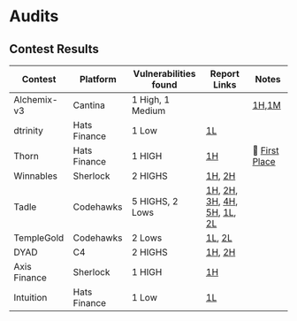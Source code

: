 # Audits


## Contest Results
| Contest      |Platform| Vulnerabilities found    | Report Links | Notes    |
|--------------|--------------|--------------|--------------|--------------|
|Alchemix-v3 | Cantina |1 High, 1 Medium| |[1H](https://cantina.xyz/code/e68909e6-3491-4a94-a707-ecf0c89cf72a/findings/1423),[1M](https://cantina.xyz/code/e68909e6-3491-4a94-a707-ecf0c89cf72a/findings/1546)|
|dtrinity|Hats Finance |1 Low | [1L](https://github.com/hats-finance/dTRINITY-0xee5c6f15e8d0b55a5eff84bb66beeee0e6140ffe/issues/332)| 
| Thorn| Hats Finance|1 HIGH|[1H](https://github.com/hats-finance/Thorn-protocol-0x1286ecdac50215a366458a14968fbca4bd95067d/issues/1) |🥇 [First Place](https://app.hats.finance/audit-competitions/thorn-protocol-0x1286ecdac50215a366458a14968fbca4bd95067d/leaderboard)| 
| Winnables |Sherlock| 2 HIGHS | [1H](https://github.com/sherlock-audit/2024-08-winnables-raffles-judging/issues/544), [2H](https://github.com/sherlock-audit/2024-08-winnables-raffles-judging/issues/577)|
| Tadle| Codehawks|5 HIGHS, 2 Lows|  [1H](https://codehawks.cyfrin.io/c/2024-08-tadle/s/1231), [2H](https://codehawks.cyfrin.io/c/2024-08-tadle/s/1727), [3H](https://codehawks.cyfrin.io/c/2024-08-tadle/s/1261), [4H](https://codehawks.cyfrin.io/c/2024-08-tadle/s/1402), [5H](https://codehawks.cyfrin.io/c/2024-08-tadle/s/1179), [1L](https://codehawks.cyfrin.io/c/2024-08-tadle/s/1776), [2L](https://codehawks.cyfrin.io/c/2024-08-tadle/s/1601)|
| TempleGold |Codehawks| 2 Lows | [1L](https://codehawks.cyfrin.io/c/2024-07-templegold/s/597), [2L](https://codehawks.cyfrin.io/c/2024-07-templegold/s/577)|
| DYAD |C4| 2 HIGHS | [1H](https://github.com/code-423n4/2024-04-dyad-findings/issues/1289), [2H](https://github.com/code-423n4/2024-04-dyad-findings/issues/1290)|
|Axis Finance|Sherlock|1 HIGH|[1H](https://github.com/sherlock-audit/2024-03-axis-finance-judging/issues/65)|
|Intuition|Hats Finance|1 Low| [1L](https://github.com/hats-finance/Intuition-0x538dbadc50cc87b281cd655f1edbc6ebda02a66a/issues/60)|

